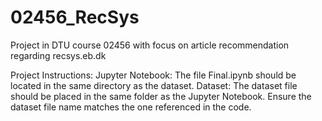 # 02456_RecSys
Project in DTU course 02456 with focus on article recommendation regarding recsys.eb.dk

Project Instructions:
Jupyter Notebook: The file Final.ipynb should be located in the same directory as the dataset.
Dataset: The dataset file should be placed in the same folder as the Jupyter Notebook. Ensure the dataset file name matches the one referenced in the code.
